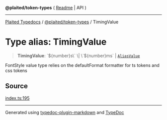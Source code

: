 **@plaited/token-types** ( [Readme](../README.md) \| API )

***

[Plaited Typedocs](../../../modules.md) / [@plaited/token-types](../modules.md) / TimingValue

# Type alias: TimingValue

> **TimingValue**: \`${number}s\` \| \`${number}ms\` \| [`AliasValue`](AliasValue.md)

FontStyle value type relies on the defaultFormat formatter for ts tokens and css tokens

## Source

[index.ts:195](https://github.com/plaited/plaited/blob/317e868/libs/token-types/src/index.ts#L195)

***

Generated using [typedoc-plugin-markdown](https://www.npmjs.com/package/typedoc-plugin-markdown) and [TypeDoc](https://typedoc.org/)
